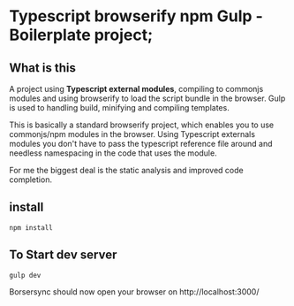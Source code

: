 # Typescript browserify npm Gulp - Boilerplate project;

## What is this
A project using **Typescript external modules**, compiling to commonjs modules and using browserify to load the script bundle in the browser.
Gulp is used to handling build, minifying and compiling templates.

This is basically a standard browserify project, which enables you to use commonjs/npm modules in the browser.
Using Typescript externals modules you don't have to pass the typescript reference file around and needless namespacing in the code that uses the module.

For me the biggest deal is the static analysis and improved code completion.


## install
    npm install

## To Start dev server ##
    gulp dev

Borsersync should now open your browser on http://localhost:3000/

